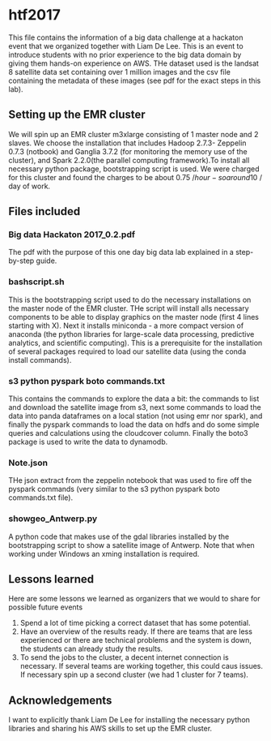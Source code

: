 # htf2017
This file contains the information of a big data challenge at a hackaton event that we organized together with Liam De Lee. This is an event to introduce students with no prior experience to the big data domain by giving them hands-on experience on AWS. THe dataset used is the landsat 8 satellite data set containing over 1 million images and the csv file containing the metadata of these images (see pdf for the exact steps in this lab). 
## Setting up the EMR cluster
We will spin up an EMR cluster m3xlarge consisting of 1 master node and 2 slaves. We choose the installation that includes Hadoop 2.7.3- Zeppelin 0.7.3 (notbook) and Ganglia 3.7.2 (for monitoring the memory use of the cluster), and Spark 2.2.0(the parallel computing framework).To install all necessary python package,  bootstrapping script is used. We were charged for this cluster and found the charges to be about 0.75 $/hour- so around 10$ / day of work.
## Files included
### Big data Hackaton 2017_0.2.pdf
The pdf with the purpose of this one day big data lab explained in a step-by-step guide.
### bashscript.sh
This is the bootstrapping script used to do the necessary installations on the master node of the EMR cluster. THe script will install alls necessary components to be able to display graphics on the master node (first 4 lines starting with X). Next it installs miniconda - a more compact version of anaconda (the python libraries for large-scale data processing, predictive analytics, and scientific computing). This is a prerequisite for the installation of several packages required to load our satellite data (using the conda install commands).
### s3 python pyspark boto commands.txt
This contains the commands to explore the data a bit: the commands to list and download the satellite image from s3, next some commands to load the data into panda dataframes on a local station (not using emr nor spark), and finally the pyspark commands to load the data on hdfs and do some simple queries and calculations using the cloudcover column. Finally the boto3 package is used to write the data to dynamodb.
### Note.json
THe json extract from the zeppelin notebook that was used to fire off the pyspark commands (very similar to the s3 python pyspark boto commands.txt file).
### showgeo_Antwerp.py
A python code that makes use of the gdal libraries installed by the bootstrapping script to show a satellite image of Antwerp. Note that when working under Windows an xming installation is required.
## Lessons learned
Here are some lessons we learned as organizers that we would to share for possible future events
1. Spend a lot of time picking a correct dataset that has some potential.
2. Have an overview of the results ready. If there are teams that are less experienced or there are technical problems and the system is down, the students can already study the results.
3. To send the jobs to the cluster, a decent internet connection is necessary. If several teams are working together, this could caus issues. If necessary spin up a second cluster (we had 1 cluster for 7 teams).
## Acknowledgements
I want to explicitly thank Liam De Lee for installing the necessary python libraries and sharing his AWS skills to set up the EMR cluster.
